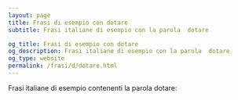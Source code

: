 ```yaml
---
layout: page
title: Frasi di esempio con dotare 
subtitle: Frasi italiane di esempio con la parola  dotare

og_title: Frasi di esempio con dotare 
og_description: Frasi italiane di esempio con la parola  dotare
og_type: website
permalink: /frasi/d/dotare.html
---
```


Frasi italiane di esempio contenenti la parola dotare:


